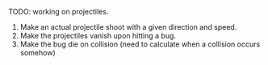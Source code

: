 TODO: working on projectiles. 

1. Make an actual projectile shoot with a given direction and speed.
2. Make the projectiles vanish upon hitting a bug.
3. Make the bug die on collision (need to calculate when a collision occurs somehow)
